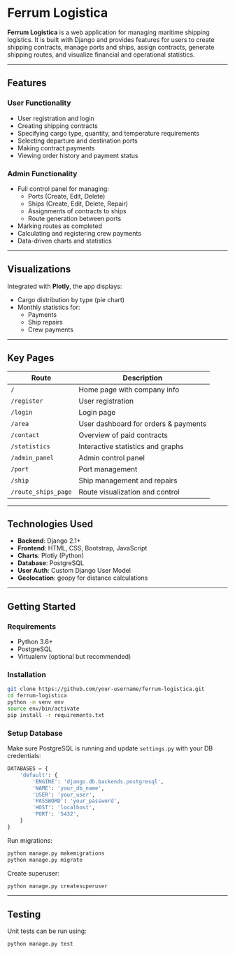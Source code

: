 

#  Ferrum Logistica

**Ferrum Logistica** is a web application for managing maritime shipping logistics. It is built with Django and provides features for users to create shipping contracts, manage ports and ships, assign contracts, generate shipping routes, and visualize financial and operational statistics.

---

##  Features

###  User Functionality
- User registration and login
- Creating shipping contracts
- Specifying cargo type, quantity, and temperature requirements
- Selecting departure and destination ports
- Making contract payments
- Viewing order history and payment status

###  Admin Functionality
- Full control panel for managing:
  - Ports (Create, Edit, Delete)
  - Ships (Create, Edit, Delete, Repair)
  - Assignments of contracts to ships
  - Route generation between ports
- Marking routes as completed
- Calculating and registering crew payments
- Data-driven charts and statistics

---

## Visualizations

Integrated with **Plotly**, the app displays:
- Cargo distribution by type (pie chart)
- Monthly statistics for:
  - Payments
  - Ship repairs
  - Crew payments

---

##  Key Pages

| Route                 | Description                         |
|----------------------|-------------------------------------|
| `/`                  | Home page with company info         |
| `/register`          | User registration                   |
| `/login`             | Login page                          |
| `/area`              | User dashboard for orders & payments|
| `/contact`           | Overview of paid contracts          |
| `/statistics`        | Interactive statistics and graphs   |
| `/admin_panel`       | Admin control panel                 |
| `/port`              | Port management                     |
| `/ship`              | Ship management and repairs         |
| `/route_ships_page`  | Route visualization and control     |

---

##  Technologies Used

- **Backend**: Django 2.1+
- **Frontend**: HTML, CSS, Bootstrap, JavaScript
- **Charts**: Plotly (Python)
- **Database**: PostgreSQL
- **User Auth**: Custom Django User Model
- **Geolocation**: geopy for distance calculations

---

##  Getting Started

### Requirements
- Python 3.6+
- PostgreSQL
- Virtualenv (optional but recommended)

### Installation

```bash
git clone https://github.com/your-username/ferrum-logistica.git
cd ferrum-logistica
python -m venv env
source env/bin/activate
pip install -r requirements.txt
```

### Setup Database

Make sure PostgreSQL is running and update `settings.py` with your DB credentials:

```python
DATABASES = {
    'default': {
        'ENGINE': 'django.db.backends.postgresql',
        'NAME': 'your_db_name',
        'USER': 'your_user',
        'PASSWORD': 'your_password',
        'HOST': 'localhost',
        'PORT': '5432',
    }
}
```

Run migrations:

```bash
python manage.py makemigrations
python manage.py migrate
```

Create superuser:

```bash
python manage.py createsuperuser
```

---

##  Testing

Unit tests can be run using:

```bash
python manage.py test
```

